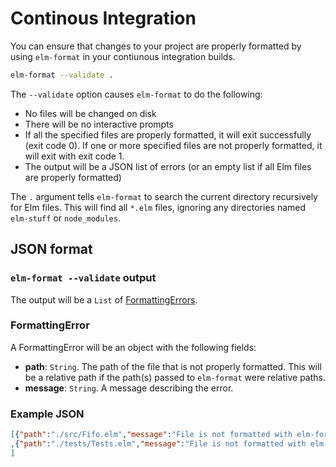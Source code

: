 # Continous Integration

You can ensure that changes to your project are properly formatted
by using `elm-format` in your contiunous integration builds.

```sh
elm-format --validate .
```

The `--validate` option causes `elm-format` to do the following:

  - No files will be changed on disk
  - There will be no interactive prompts
  - If all the specified files are properly formatted, it will exit successfully (exit code 0).
    If one or more specified files are not properly formatted, it will exit with exit code 1.
  - The output will be a JSON list of errors (or an empty list if all Elm files are properly formatted)

The `.` argument tells `elm-format` to search the current directory recursively for Elm files.
This will find all `*.elm` files, ignoring any directories named `elm-stuff` or `node_modules`.

## JSON format


### `elm-format --validate` output

The output will be a `List` of [FormattingErrors](#FormattingError).


### FormattingError

A FormattingError will be an object with the following fields:

  - **path**: `String`.  The path of the file that is not properly formatted.
    This will be a relative path if the path(s) passed to `elm-format` were relative paths.
  - **message**: `String`.  A message describing the error.


### Example JSON

```json
[{"path":"./src/Fifo.elm","message":"File is not formatted with elm-format-0.6.1-alpha --elm-version=0.18"}
,{"path":"./tests/Tests.elm","message":"File is not formatted with elm-format-0.6.1-alpha --elm-version=0.18"}
]
```
